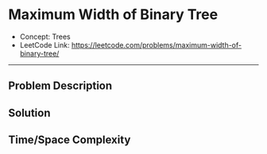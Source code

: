 # Maximum Width of Binary Tree

- Concept: Trees
- LeetCode Link: https://leetcode.com/problems/maximum-width-of-binary-tree/

---

## Problem Description

## Solution

## Time/Space Complexity

